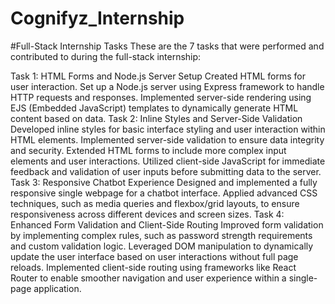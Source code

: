 # Cognifyz_Internship
#Full-Stack Internship Tasks
These are the 7 tasks that were performed and contributed to during the full-stack internship:

Task 1: HTML Forms and Node.js Server Setup
Created HTML forms for user interaction.
Set up a Node.js server using Express framework to handle HTTP requests and responses.
Implemented server-side rendering using EJS (Embedded JavaScript) templates to dynamically generate HTML content based on data.
Task 2: Inline Styles and Server-Side Validation
Developed inline styles for basic interface styling and user interaction within HTML elements.
Implemented server-side validation to ensure data integrity and security.
Extended HTML forms to include more complex input elements and user interactions.
Utilized client-side JavaScript for immediate feedback and validation of user inputs before submitting data to the server.
Task 3: Responsive Chatbot Experience
Designed and implemented a fully responsive single webpage for a chatbot interface.
Applied advanced CSS techniques, such as media queries and flexbox/grid layouts, to ensure responsiveness across different devices and screen sizes.
Task 4: Enhanced Form Validation and Client-Side Routing
Improved form validation by implementing complex rules, such as password strength requirements and custom validation logic.
Leveraged DOM manipulation to dynamically update the user interface based on user interactions without full page reloads.
Implemented client-side routing using frameworks like React Router to enable smoother navigation and user experience within a single-page application.
